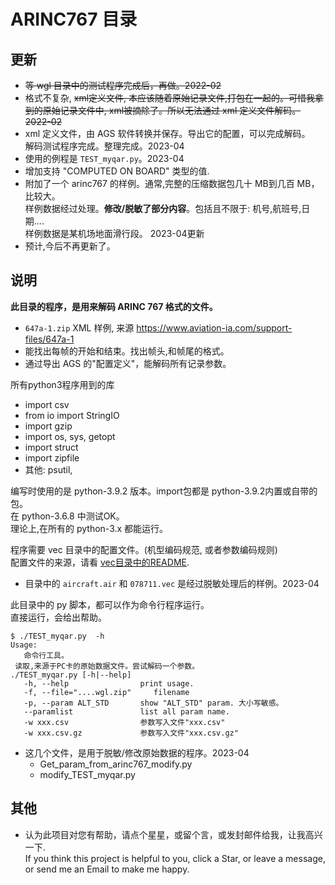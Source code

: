 # ARINC767 目录  

## 更新  
  * ~~等 wgl 目录中的测试程序完成后，再做。2022-02~~   
  * 格式不复杂, ~~xml定义文件, 本应该随着原始记录文件,打包在一起的。可惜我拿到的原始记录文件中, xml被摘除了。所以无法通过 xml 定义文件解码。2022-02~~   
  * xml 定义文件，由 AGS 软件转换并保存。导出它的配置，可以完成解码。   
    解码测试程序完成。整理完成。2023-04   
  * 使用的例程是 `TEST_myqar.py`。2023-04   
  * 增加支持 "COMPUTED ON BOARD" 类型的值.    
  * 附加了一个 arinc767 的样例。通常,完整的压缩数据包几十 MB到几百 MB，比较大。    
    样例数据经过处理。**修改/脱敏了部分内容**。包括且不限于: 机号,航班号,日期....   
    样例数据是某机场地面滑行段。 2023-04更新   
  * 预计,今后不再更新了。   


## 说明  
**此目录的程序，是用来解码 ARINC 767 格式的文件。**   
  * `647a-1.zip` XML 样例, 来源 https://www.aviation-ia.com/support-files/647a-1
  * 能找出每帧的开始和结束。找出帧头,和帧尾的格式。   
  * 通过导出 AGS 的"配置定义"，能解码所有记录参数。   

所有python3程序用到的库   
  * import csv   
  * from io import StringIO   
  * import gzip   
  * import os, sys, getopt   
  * import struct   
  * import zipfile   
  * 其他: psutil,   


编写时使用的是 python-3.9.2 版本。import包都是 python-3.9.2内置或自带的包。   
在 python-3.6.8 中测试OK。   
理论上,在所有的 python-3.x 都能运行。   

程序需要 vec 目录中的配置文件。(机型编码规范, 或者参数编码规则)    
配置文件的来源，请看 [vec目录中的README](https://github.com/osnosn/FlightDataDecode/tree/main/ARINC767/vec).    
  * 目录中的 `aircraft.air` 和 `078711.vec` 是经过脱敏处理后的样例。2023-04   

此目录中的 py 脚本，都可以作为命令行程序运行。   
直接运行，会给出帮助。   
```
$ ./TEST_myqar.py  -h
Usage:
   命令行工具。
 读取,来源于PC卡的原始数据文件。尝试解码一个参数。
./TEST_myqar.py [-h|--help]
   -h, --help                print usage.
   -f, --file="....wgl.zip"     filename
   -p, --param ALT_STD       show "ALT_STD" param. 大小写敏感。
   --paramlist               list all param name.
   -w xxx.csv                参数写入文件"xxx.csv"
   -w xxx.csv.gz             参数写入文件"xxx.csv.gz"
```
* 这几个文件，是用于脱敏/修改原始数据的程序。2023-04   
  * Get_param_from_arinc767_modify.py   
  * modify_TEST_myqar.py   


## 其他  
* 认为此项目对您有帮助，请点个星星，或留个言，或发封邮件给我，让我高兴一下.  
  If you think this project is helpful to you, click a Star, or leave a message, or send me an Email to make me happy.


